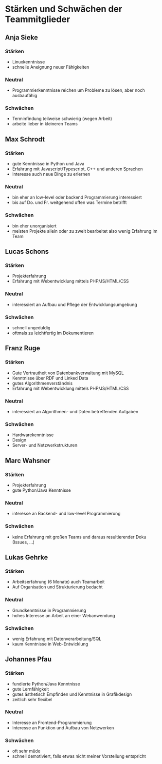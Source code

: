 # Stärken und Schwächen der Teammitglieder

## Anja Sieke
### Stärken
* Linuxkenntnisse 
* schnelle Aneignung neuer Fähigkeiten

### Neutral
* Programmierkenntnisse reichen um Probleme zu lösen, aber noch ausbaufähig

### Schwächen
* Terminfindung teilweise schwierig (wegen Arbeit)
* arbeite lieber in kleineren Teams

## Max Schrodt
### Stärken
* gute Kenntnisse in Python und Java
* Erfahrung mit Javascript/Typescript, C++ und anderen Sprachen
* Interesse auch neue Dinge zu erlernen

### Neutral
* bin eher an low-level oder backend Programmierung interessiert
* bis auf Do. und Fr. weitgehend offen was Termine betrifft

### Schwächen
* bin eher unorganisiert
* meisten Projekte allein oder zu zweit bearbeitet also wenig Erfahrung im Team

## Lucas Schons
### Stärken
* Projekterfahrung
* Erfahrung mit Webentwicklung mittels PHP/JS/HTML/CSS

### Neutral
* interessiert an Aufbau und Pflege der Entwicklungsumgebung

### Schwächen
* schnell ungeduldig
* oftmals zu leichtfertig im Dokumentieren


## Franz Ruge
### Stärken
* Gute Vertrautheit von Datenbankverwaltung mit MySQL
* Kenntnisse über RDF und Linked Data
* gutes Algorithmenverständnis
* Erfahrung mit Webentwicklung mittels PHP/JS/HTML/CSS

### Neutral
* interessiert an Algorithmen- und Daten betreffenden Aufgaben 

### Schwächen
* Hardwarekenntnisse
* Design 
* Server- und Netzwerkstrukturen


## Marc Wahsner
### Stärken
* Projekterfahrung
* gute Python/Java Kenntnisse

### Neutral
* interesse an Backend- und low-level Programmierung

### Schwächen
* keine Erfahrung mit großen Teams und daraus resultierender Doku (Issues, ...)


## Lukas Gehrke
### Stärken
* Arbeitserfahrung (6 Monate) auch Teamarbeit
* Auf Organisation und Strukturierung bedacht

### Neutral
* Grundkenntnisse in Programmierung
* hohes Interesse an Arbeit an einer Webanwendung

### Schwächen
* wenig Erfahrung mit Datenverarbeitung/SQL
* kaum Kenntnisse in Web-Entwicklung


## Johannes Pfau
### Stärken
* fundierte Python/Java Kenntnisse
* gute Lernfähigkeit
* gutes ästhetisch Empfinden und Kenntnisse in Grafikdesign
* zeitlich sehr flexibel

### Neutral
* Interesse an Frontend-Programmierung
* Interesse an Funktion und Aufbau von Netzwerken

### Schwächen
* oft sehr müde
* schnell demotiviert, falls etwas nicht meiner Vorstellung entspricht



